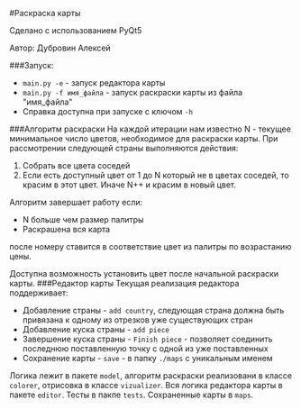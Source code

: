 #Раскраска карты

Сделано с использованием PyQt5

Автор: Дубровин Алексей

###Запуск:
- `main.py -e` - запуск редактора карты
- `main.py -f имя_файла` - запуск раскраски карты из файла "имя_файла"
- Справка доступна при запуске с ключом `-h` 

###Алгоритм раскраски
На каждой итерации нам известно N - текущее минимальное число цветов, необходимое для раскраски карты. При рассмотрении следующей страны выполняются действия:
1. Собрать все цвета соседей
2. Если есть доступный цвет от 1 до N который не в цветах соседей, то красим в этот цвет. Иначе N++ и красим в новый цвет.

Алгоритм завершает работу если:
 - N больше чем размер палитры
 - Раскрашена вся карта
 
после номеру ставится в соответствие цвет из палитры по возрастанию цены. 

Доступна возможность установить цвет после начальной раскраски карты.
###Редактор карты
Текущая реализация редактора поддерживает: 
- Добавление страны - `add country`, следующая страна должна быть привязана к одному из отрезков уже существующих стран
- Добавление куска страны - `add piece`
- Завершение куска страны - `Finish piece` - позволяет соединить последнюю поставленную точку с одной из уже поставленных
- Сохранение карты - `save` - в папку `./maps` с уникальным именем

Логика лежит в пакете `model`, алгоритм раскраски реализовани в классе `colorer`, отрисовка в классе `vizualizer`. Вся логика редактора карты в пакете `editor`.
Тесты в пакпе `tests`. Сохраненные карты в `maps`.